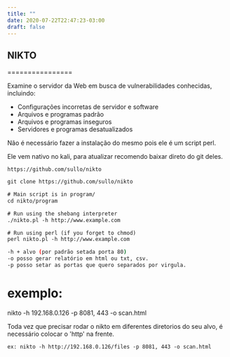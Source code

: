 ```yaml
---
title: ""
date: 2020-07-22T22:47:23-03:00
draft: false
---
```


## NIKTO
================

Examine o servidor da Web em busca de vulnerabilidades conhecidas, incluindo:

- Configurações incorretas de servidor e software
- Arquivos e programas padrão
- Arquivos e programas inseguros
- Servidores e programas desatualizados

Não é necessário fazer a instalação do mesmo pois ele é um script perl.

Ele vem nativo no kali, para atualizar recomendo baixar direto do git deles. 

`https://github.com/sullo/nikto`

```html
git clone https://github.com/sullo/nikto

# Main script is in program/
cd nikto/program

# Run using the shebang interpreter
./nikto.pl -h http://www.example.com

# Run using perl (if you forget to chmod)
perl nikto.pl -h http://www.example.com
```
```sh
-h + alvo (por padrão setada porta 80)
-o posso gerar relatório em html ou txt, csv. 
-p posso setar as portas que quero separados por virgula. 
```
exemplo:
========
nikto -h 192.168.0.126 -p 8081, 443 -o scan.html

Toda vez que precisar rodar o nikto em diferentes diretorios do seu alvo, é necessário colocar o 'http' na frente. 

`ex: nikto -h http://192.168.0.126/files -p 8081, 443 -o scan.html`